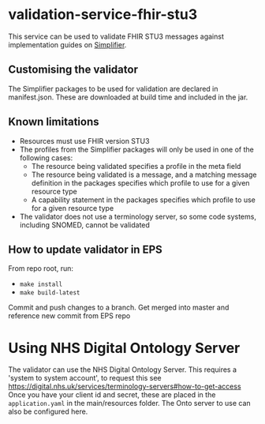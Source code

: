 # validation-service-fhir-stu3

This service can be used to validate FHIR STU3 messages against implementation guides on [Simplifier](https://simplifier.net/).

## Customising the validator
The Simplifier packages to be used for validation are declared in manifest.json. These are downloaded at build time and included in the jar.

## Known limitations
* Resources must use FHIR version STU3
* The profiles from the Simplifier packages will only be used in one of the following cases:
  * The resource being validated specifies a profile in the meta field
  * The resource being validated is a message, and a matching message definition in the packages specifies which profile to use for a given resource type
  * A capability statement in the packages specifies which profile to use for a given resource type
* The validator does not use a terminology server, so some code systems, including SNOMED, cannot be validated

## How to update validator in EPS
From repo root, run: 
- `make install`
- `make build-latest`

Commit and push changes to a branch. Get merged into master and reference new commit from EPS repo

# Using NHS Digital Ontology Server

The validator can use the NHS Digital Ontology Server. 
This requires a 'system to system account', to request this see https://digital.nhs.uk/services/terminology-servers#how-to-get-access
Once you have your client id and secret, these are placed in the `application.yaml` in the main/resources folder. The Onto server to use can also be configured here.
